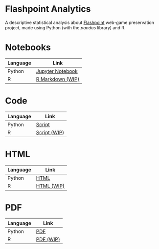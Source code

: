 # Flashpoint Analytics
A descriptive statistical analysis about [Flashpoint](https://bluemaxima.org/flashpoint/) web-game preservation project, made using Python (with the *pandas* library) and R.


# Notebooks

| Language | Link                                                                                                                             |
|----------|----------------------------------------------------------------------------------------------------------------------------------|
| Python   | [Jupyter Notebook](https://github.com/giovanni-cutri/flashpoint-analytics/blob/main/notebooks/flashpoint_analytics_python.ipynb) |
| R        | [R Markdown (WIP)]()                                                                                                             |


# Code

| Language | Link                                                                                                    |
|----------|---------------------------------------------------------------------------------------------------------|
| Python   | [Script](https://github.com/giovanni-cutri/flashpoint-analytics/blob/main/code/flashpoint_analytics.py) |
| R        | [Script (WIP)]()                                                                                        |


# HTML

| Language | Link                                                                                                           |
|----------|----------------------------------------------------------------------------------------------------------------|
| Python   | [HTML](https://github.com/giovanni-cutri/flashpoint-analytics/blob/main/html/flashpoint_analytics_python.html) |
| R        | [HTML (WIP)]()                                                                                                 |


# PDF

| Language | Link                                                                                                        |
|----------|-------------------------------------------------------------------------------------------------------------|
| Python   | [PDF](https://github.com/giovanni-cutri/flashpoint-analytics/blob/main/pdf/flashpoint_analytics_python.pdf) |
| R        | [PDF (WIP)]()                                                                                               |
